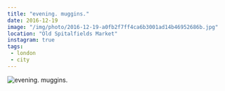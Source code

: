 ```yaml
---
title: "evening. muggins."
date: 2016-12-19
image: "/img/photo/2016-12-19-a0fb2f7ff4ca6b3001ad14b46952686b.jpg"
location: "Old Spitalfields Market"
instagram: true
tags:
 - london
 - city
---
```


![evening. muggins.](/img/photo/2016-12-19-a0fb2f7ff4ca6b3001ad14b46952686b.jpg)
